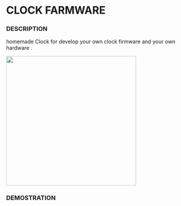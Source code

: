 # CLOCK FARMWARE

### DESCRIPTION
homemade Clock for develop your own clock firmware and your own hardware .

<img src = "pcb.png" height = "350" >

### DEMOSTRATION

